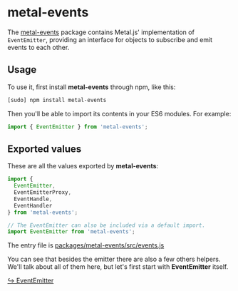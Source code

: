 # metal-events

The [metal-events](https://github.com/metal/metal.js/tree/master/packages/metal-events)
package contains Metal.js' implementation of `EventEmitter`, providing an
interface for objects to subscribe and emit events to each other.

## Usage

To use it, first install **metal-events** through npm, like this:
```sh
[sudo] npm install metal-events
```

Then you'll be able to import its contents in your ES6 modules. For example:

```js
import { EventEmitter } from 'metal-events';
```

## Exported values

These are all the values exported by **metal-events**:

```js
import {
  EventEmitter,
  EventEmitterProxy,
  EventHandle,
  EventHandler
} from 'metal-events';

// The EventEmitter can also be included via a default import.
import EventEmitter from 'metal-events';
```

The entry file is
[packages/metal-events/src/events.js](https://github.com/metal/metal.js/blob/master/packages/metal-events/src/events.js)

You can see that besides the emitter there are also a few others helpers. We'll
talk about all of them here, but let's first start with **EventEmitter** itself.

[↪ EventEmitter](metal-events/EventEmitter.md)
